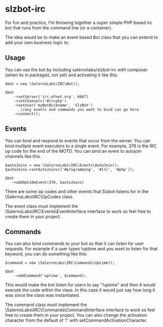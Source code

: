 # slzbot-irc

For fun and practice, I'm throwing together a super simple PHP based irc bot that runs from the command line (or a container).

The idea would be to make an event based Bot class that you can extend to add your own business logic to.

## Usage

You can use the bot by including salernolabs/slzbot-irc with composer (when its in packagist, not yet) and activating it like this.

    $bot = new \SalernoLabs\IRC\Bot();
    
    $bot
        ->setServer('irc.efnet.org', 6667)
        ->setChannels('#ircphp')
        ->setUser('myBotNickname', 'SlzBot')
           //any events and commands you want to bind can go here
        ->connect();
        
## Events

You can bind and respond to events that occur from the server. You can bind multiple event executors to a single event. For example, 376 is the IRC op code for the end of the MOTD. You can bind an event to autojoin channels like this.

    $autoJoins = new \SalernoLabs\IRC\Events\AutoJoin();
    $autoJoins->setAutoJoins(['#programming', '#irc', '#php']);

    $bot
       ->addOpCodeEvent(376, $autoJoins)

There are some op codes and other events that Slzbot listens for in the \SalernoLabs\IRC\OpCodes class.

The event class must implement the \SalernoLabs\IRC\Events\EventInterface interface to work so feel free to create them in your project.

## Commands

You can also bind commands to your bot so that it can listen for user requests. For example if a user types !uptime and you want to listen for that keyword, you can do something like this:

    $command = new \SalernoLabs\IRC\Commands\Uptime();

    $bot
        ->addCommand('uptime', $command);

This would make the bot listen for users to say "!uptime" and then it would execute the code within the class. In this case it would just say how long it was since the class was instantiated.

The command class must implement the \SalernoLabs\IRC\Commands\CommandInterface interface to work so feel free to create them in your project. You can also change the activation character from the default of '!' with setCommandActivationCharacter.